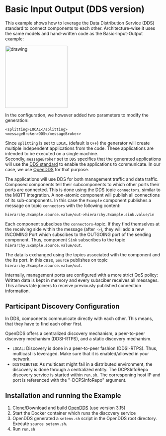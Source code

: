 <!-- (c) https://github.com/MontiCore/monticore -->
# Basic Input Output (DDS version)

This example shows how to leverage the Data Distribution Service (DDS) standard to connect components to each other.
Architecture-wise it uses the same models and hand-written code as the 
Basic-Input-Output example:

<img src="docs/BasicInputOutput.png" alt="drawing" height="200px"/>

In the configuration, we however added two parameters to modify the generation:
```
<splitting>LOCAL</splitting>
<messageBroker>DDS</messageBroker>
```

Since `splitting` is set to `LOCAL` (default is `OFF`) the generator will create 
multiple independent applications from the code. 
These applications are intended to be executed on a single machine.  
Secondly, `messageBroker` set to `DDS` specifies that the generated 
applications will use the [DDS standard][dds] to enable the applications 
to communicate. 
In our case, we use [OpenDDS][opendds] for that purpose. 

The applications will use DDS for both management traffic and data traffic.
Composed components tell their subcomponents to which other ports their ports
are connected.
This is done using the DDS topic `connectors`, similar to the MQTT integration.
A non-atomic component will publish all connections of its sub-components. 
In this case the `Example` component publishes a message on topic `connectors` with the following content:

`hierarchy.Example.source.value/out->hierarchy.Example.sink.value/in`

Each component subscibes the `connectors`-topic. 
If they find themselves at the receiving side within the message (after `->`), they will add a new INCOMING Port which subscibes to the OUTGOING port of the sending component.
Thus, component `Sink` subscribes to the topic `hierarchy.Example.source.value/out`.

The data is exchanged using the topics associated with the component and the its port.
In this case, `Source` publishes on topic `hierarchy.Example.source.value/out`.

Internally, management ports are configured with a more strict QoS policy:
Written data is kept in memory and every subsciber receives all messages. 
This allows late joiners to receive previously published connection information.


## Participant Discovery Configuration
In DDS, components communicate directly with each other. 
This means, that they have to find each other first.

OpenDDS offers a centralized discovery mechanism, a peer-to-peer discovery mechanism (DDSI-RTPS),
and a static discovery mechanism. 

- `LOCAL`: Discovery is done in a peer-to-peer fashion (DDSI-RTPS). Thus, multicast is leveraged. Make sure that it is enabled/allowed in your network. 
- `DISTRIBUTED`: As multicast might fail in a distributed environment, the discovery is done through a centralized entity. The DCPSInfoRepo discovery service is started within `run.sh`. The corresponing host IP and port is referenced with the "-DCPSInfoRepo" argument.


## Installation and running the Example


1. Clone/Download and build [OpenDDS][opendds] (use version 3.15)
2. Start the Docker container which runs the discovery service
3. OpenDDS generated a `setenv.sh` script in the OpenDDS root directory. Execute `source setenv.sh`.
4. Run `run.sh`

[dds]: https://www.dds-foundation.org/
[opendds]: https://opendds.org/downloads.html